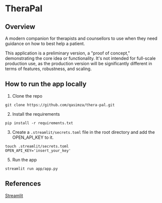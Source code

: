 # TheraPal

## Overview
A modern companion for therapists and counsellors to use when they need guidance on how to best help a patient. 

This application is a preliminary version, a "proof of concept," demonstrating the core idea or functionality. It's not intended for full-scale production use, as the production version will be significantly different in terms of features, robustness, and scaling.

## How to run the app locally
1. Clone the repo
```
git clone https://github.com/qasimza/thera-pal.git
```
2. Install the requirements
```
pip install -r requirements.txt
```
3. Create a `.streamlit/secrets.toml` file in the root directory and add the OPEN_API_KEY to it.
```
touch .streamlit/secrets.toml
OPEN_API_KEY='insert_your_key'
```
5. Run the app
```
streamlit run app/app.py 
```

## References
[Streamlit](https://docs.streamlit.io/)
